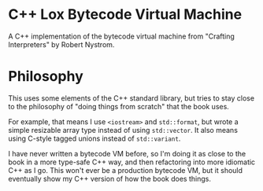 # C++ Lox Bytecode Virtual Machine

A C++ implementation of the bytecode virtual machine from "Crafting Interpreters"
by Robert Nystrom.

# Philosophy

This uses some elements of the C++ standard library, but tries to stay close
to the philosophy of "doing things from scratch" that the book uses.

For example, that means I use `<iostream>` and `std::format`, but wrote a
simple resizable array type instead of using `std::vector`.  It also means
using C-style tagged unions instead of `std::variant`.

I have never written a bytecode VM before, so I'm doing it as
close to the book in a more type-safe C++ way, and then refactoring into
more idiomatic C++ as I go.  This won't ever be a production bytecode
VM, but it should eventually show my C++ version of how the book
does things.